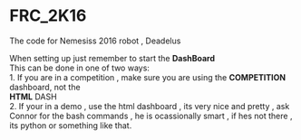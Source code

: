 # FRC_2K16
The code for Nemesiss 2016 robot , Deadelus 

When setting up just remember to start the **DashBoard** <br>
  This can be done in one of two ways: <br>
    1. If you are in a competition , make sure you are using the **COMPETITION** dashboard, not the  <br> **HTML** DASH <br>
    2. If your in a demo , use the html dashboard , its very nice and pretty , ask Connor for the bash commands , he is                      ocassionally smart , if hes not there , its python or something like that.
